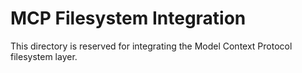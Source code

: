 # MCP Filesystem Integration

This directory is reserved for integrating the Model Context Protocol filesystem layer.